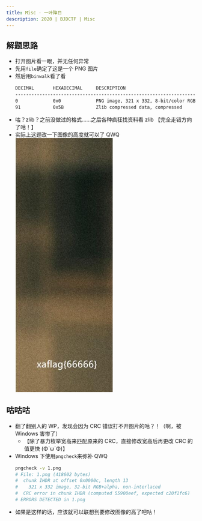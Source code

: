 ```yaml
---
title: Misc - 一叶障目
description: 2020 | BJDCTF | Misc
---
```


## 解题思路

- 打开图片看一眼，并无任何异常
- 先用`file`确定了这是一个 PNG 图片
- 然后用`binwalk`看了看
    ```bash
    DECIMAL       HEXADECIMAL     DESCRIPTION
    --------------------------------------------------------------------------------
    0             0x0             PNG image, 321 x 332, 8-bit/color RGBA, non-interlaced
    91            0x5B            Zlib compressed data, compressed
    ```
- 咕？zlib？之前没做过的格式……之后各种疯狂找资料看 zlib 【完全走错方向了咕！】
- 实际上这题改一下图像的高度就可以了 QWQ <br>
![最终结果](img/leaf_cover_eyes01.jpg)

## 咕咕咕

- 翻了翻别人的 WP，发现会因为 CRC 错误打不开图片的咕？！（啊，被 Windows 害惨了）
    - 【除了暴力枚举宽高来匹配原来的 CRC，直接修改宽高后再更改 CRC 的值更快 (ΦˋωˊΦ)】
- Windows 下使用`pngcheck`来弥补 QWQ
    ```bash
    pngcheck -v 1.png
    # File: 1.png (418602 bytes)
    #  chunk IHDR at offset 0x0000c, length 13
    #    321 x 332 image, 32-bit RGB+alpha, non-interlaced
    #  CRC error in chunk IHDR (computed 55900eef, expected c20f1fc6)
    # ERRORS DETECTED in 1.png
    ```
 - 如果是这样的话，应该就可以联想到要修改图像的高了吧咕！
